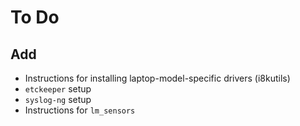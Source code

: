 # To Do

## Add
- Instructions for installing laptop-model-specific drivers (i8kutils)
- `etckeeper` setup
- `syslog-ng` setup
- Instructions for `lm_sensors`
